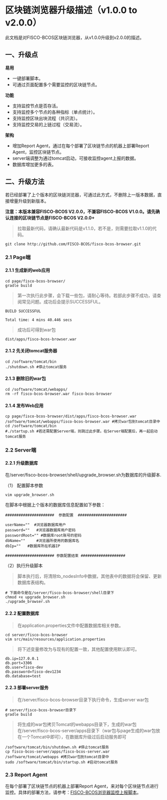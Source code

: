 # 区块链浏览器升级描述（v1.0.0 to v2.0.0）

此文档是对FISCO-BCOS区块链浏览器，从v1.0.0升级到v2.0.0的描述。

## 一、升级点

**易用**

- 一键部署脚本。
- 可通过页面配置多个需要监控的区块链节点。

**功能**

- 支持监控节点是否存活。
- 支持监控多个节点的各种指标（单点统计）。
- 支持监控区块出块流程（共识流）。
- 支持监控交易的上链过程（交易流）。

**架构**

- 增加Report Agent，通过在每个部署了区块链节点的机器上部署Report Agent，监控区块链节点。
- server端调整为通过tomcat启动，可接收监控agent上报的数据。
- 数据库增加更多的表。



## 二、升级方法

若已经部署了上个版本的区块链浏览器，可通过此方式，不删除上一版本数据，直接增量升级到新版本。

**注意：本版本兼容FISCO-BCOS V2.0.0，不兼容FISCO-BCOS V1.0.0。请先确认连接的区块链节点是FISCO-BCOS V2.0.0+**

> 拉取最新代码，请确认最新代码是v1.1.0，若不是，则需要拉取v1.1.0的代码。

``` shell
git clone http://github.com/FISCO-BCOS/fisco-bcos-browser.git
```

### 2.1 Page端

#### 2.1.1 生成新的web应用

```shell
cd page/fisco-bcos-browser/
gradle build
```

> 第一次执行此步骤，会下载一些包，请耐心等待。若部此步骤不成功，请查阅常见问题。成功后会提示SUCCESSFUL。

```shell
BUILD SUCCESSFUL

Total time: 4 mins 40.446 secs
```

> 成功后可得到war包

```shell
dist/apps/fisco-bcos-browser.war
```

#### 2.1.2 先关闭tomcat服务器

```shell
cd /software/tomcat/bin
./shutdown.sh #停止tomcat服务
```

#### 2.1.3 删除旧的war包

```shell
cd /software/tomcat/webapps/
rm -rf fisco-bcos-browser.war fisco-bcos-browser
```

#### 2.1.4 发布Web应用

```shell
cp page/fisco-bcos-browser/dist/apps/fisco-bcos-browser.war /software/tomcat/webapps/fisco-bcos-browser.war #拷贝war包到tomcat目录中
cd /software/tomcat/bin
#./startup.sh #若还需配置Server端，则跳过此步骤。在Server端配置后，再一起启动tomcat服务

```

### 2.2 Server端

#### 2.2.1 升级数据库

在/server/fisco-bcos-browser/shell/upgrade_browser.sh为数据库的升级脚本.

（1） 配置脚本参数

```shell
vim upgrade_browser.sh
```

在脚本中根据上个版本的数据库信息配置如下参数：

```shell
######################  参数配置  ######################

userName=""  #浏览器数据库用户
password=""   #浏览器数据库用户密码
passwordRoot="" #数据库root账号的密码
dbName=""     #浏览器所使用的数据库名
dbIp=""   #数据库所在机器IP

###################### 参数配置结束 #################### 
```

（2）执行升级脚本

> 脚本执行后，将清除tb_nodesInfo中数据，其他表中的数据将会保留、更新数据库表结构。

```shell
# 下面命令是在/server/fisco-bcos-browser/shell目录下
chmod +x upgrade_browser.sh
./upgrade_browser.sh
```

#### 2.2.2 配置数据库

> 在application.properties文件中配置数据库相关参数。

```shell
cd server/fisco-bcos-browser 
vim src/main/resources/application.properties
```

> 将下述变量修改为与现有的配置一致，其他配置使用默认即可。

```shell
db.ip=127.0.0.1
db.port=3306
db.user=fisco-dev
db.password=fisco-dev1234
db.database=test
```

#### 2.2.3 部署server服务

> 在/server/fisco-bcos-browser目录下执行命令，生成server war包

```shell
# server/fisco-bcos-browser目录下
gradle build
```

> 将生成的war包拷贝Tomcat的webapps目录下，生成的war包在/server/fisco-bcos-server/apps目录下（war包与page生成的war包放在一个Tomcat中即可），在数据库升级过后启动服务即可

```shell
/software/tomcat/bin/shutdown.sh #停止tomcat服务
cp fisco-bcos-server/apps/fisco-bcos-server.war /software/tomcat/webapps #拷贝war包到tomcat目录中
sudo /software/tomcat/bin/startup.sh #启动tomcat服务
```

### 2.3 Report Agent

在每个部署了区块链节点的机器上部署Report Agent，来对每个区块链节点进行监控。具体的部署方法，请参考：[FISCO-BCOS浏览器监控上报脚本](report/README.md)。
















